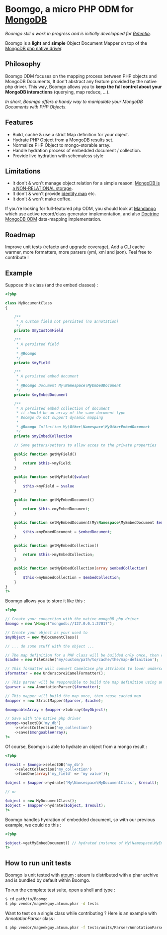 Boomgo, a micro PHP ODM for [MongoDB](http://www.mongodb.org/)
==============================================================

_Boomgo still a work in progress and is initially developped for [Retentio](http://retent.io)._

Boomgo is a **light** and **simple** Object Document Mapper on top of the [MongoDB php native driver](http://php.net/mongo).

Philosophy
-------------

Boomgo ODM focuses on the mapping process between PHP objects and MongoDB Documents, It don't abstract any feature provided by the native php driver. This way, Boomgo allows you to **keep the full control about your MongoDB interactions** (querying, map reduce, ...).

_In short, Boomgo offers a handy way to manipulate your MongoDB Documents with PHP Objects._

Features
--------

* Build, cache & use a strict Map definition for your object.
* Hydrate PHP Object from a MongoDB results set.
* Normalize PHP Object to mongo-storable array.
* Handle hydration process of embedded document / collection.
* Provide live hydration with schemaless style

Limitations
-----------

* It don't & won't manage object relation for a simple reason: [MongoDB is a NON-RELATIONAL storage](http://www.mongodb.org/display/DOCS/Database+References).
* It don't & won't provide [identity map](http://en.wikipedia.org/wiki/Identity_map) etc.
* It don't & won't make coffee.

If you're looking for full-featured php ODM, you should look at [Mandango](https://github.com/mandango/mandango) which use active record/class generator implementation, and also [Doctrine MongoDB ODM](http://www.doctrine-project.org/projects/mongodb_odm/current/docs/en) data-mapping implementation.

Roadmap
-------

Improve unit tests (refacto and upgrade coverage), Add a CLI cache warmer, more formatters, more parsers (yml, xml and json). Feel free to contribute !

Example
-------

Suppose this class (and the embed classes) :

```php
<?php

class MyDocumentClass
{

    /**
     * A custom field not persisted (no annotation)
     */
    private $myCustomField

    /**
     * A persisted field
     *
     * @Boomgo
     */
    private $myField

    /**
     * A persisted embed document
     *
     * @Boomgo Document My\Namespace\MyEmbedDocument
     */
    private $myEmbedDocument

    /**
     * A persisted embed collection of document
     * it should be an array of the same document type
     * Boomgo do not support dynamic mapping
     *
     * @Boomgo Collection My\Other\Namespace\MyOtherEmbedDocument
     */
    private $myEmbedCollection

    // Some getters/setters to allow acces to the private properties

    public function getMyField()
    {
        return $this->myField;
    }

    public function setMyField($value)
    {
        $this->myField = $value
    }

    public function getMyEmbedDocument()
    {
        return $this->myEmbedDocument;
    }

    public function setMyEmbedDocument(My\Namespace\MyEmbedDocument $embedDocument)
    {
        $this->myEmbedDocument = $embedDocument;
    }

    public function getMyEmbedCollection()
    {
        return $this->myEmbedCollection;
    }

    public function setMyEmbedCollection(array $embedCollection)
    {
        $this->myEmbedCollection = $embedCollection;
    }
}
?>
```

Boomgo allows you to store it like this :

```php
<?php

// Create your connection with the native mongoDB php driver
$mongo = new \Mongo("mongodb://127.0.0.1:27017");

// Create your object as your used to
$myObject = new MyDocumentClass()

// ... do some stuff with the object ...

// The map definition for a PHP class will be builded only once, then cached to the disk.
$cache = new FileCache('my/custom/path/to/cache/the/map-definition');

// This formatter will convert CamelCase php attribute to lower underscore mongo key
$formatter = new Underscore2CamelFormatter();

// This parser will be responsible to build the map definition using annotation @Boomgo
$parser = new AnnotationParser($formatter);

// This mapper will build the map once, then reuse cached map
$mapper = new StrictMapper($parser, $cache);

$mongoableArray = $mapper->toArray($myObject);

// Save with the native php driver
$mongo->selectDB('my_db')
    ->selectCollection('my_collection')
    ->save($mongoableArray);
?>
```

Of course, Boomgo is able to hydrate an object from a mongo result :

```php
<?php

$result = $mongo->selectDB('my_db')
    ->selectCollection('my_collection')
    ->findOne(array('my_field' => 'my value'));

$object = $mapper->hydrate('My\Namsespace\MyDocumentClass', $result);

// or

$object = new MyDocumentClass();
$object = $mapper->hydrate($object, $result);
?>
```

Boomgo handles hydration of embedded document, so with our previous example, we could do this :

```php
<?php

$object->getMyEmbedDocument() // hydrated instance of My\Namespace\MyEmbedDocument
?>
```

How to run unit tests
---------------------

Boomgo is unit tested with [atoum](https://github.com/mageekguy/atoum) : atoum is distributed with a phar archive and is bundled by default within Boomgo.

To run the complete test suite, open a shell and type :

``` bash
$ cd path/to/Boomgo
$ php vendor/mageekguy.atoum.phar -d tests
```

Want to test on a single class while contributing ? Here is an example with _AnnotationParser_ class :

``` bash
$ php vendor/mageekguy.atoum.phar -f tests/units/Parser/AnnotationParser.php
```